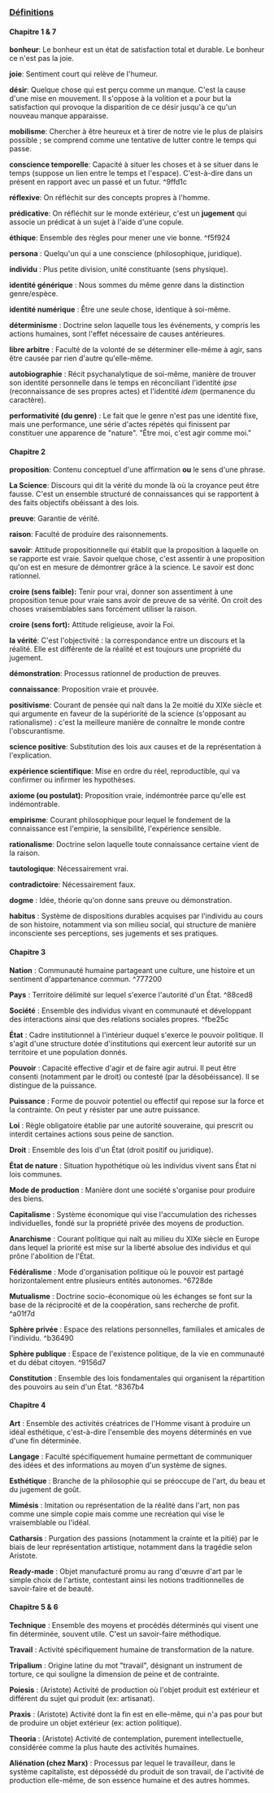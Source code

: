 ### <u>Définitions</u>

#### Chapitre 1 & 7
**bonheur**: Le bonheur est un état de satisfaction total et durable. Le bonheur ce n'est pas la joie.

**joie**: Sentiment court qui relève de l'humeur.

**désir**: Quelque chose qui est perçu comme un manque. C'est la cause d'une mise en mouvement. Il s'oppose à la volition et a pour but la satisfaction qui provoque la disparition de ce désir jusqu'à ce qu'un nouveau manque apparaisse.

**mobilisme**: Chercher à être heureux et à tirer de notre vie le plus de plaisirs possible ; se comprend comme une tentative de lutter contre le temps qui passe.

**conscience temporelle**: Capacité à situer les choses et à se situer dans le temps (suppose un lien entre le temps et l'espace). C'est-à-dire dans un présent en rapport avec un passé et un futur. ^9ffd1c

**réflexive**: On réfléchit sur des concepts propres à l'homme.

**prédicative**: On réfléchit sur le monde extérieur, c'est un **jugement** qui associe un prédicat à un sujet à l'aide d'une copule.

**éthique**: Ensemble des règles pour mener une vie bonne. ^f5f924

**persona** : Quelqu'un qui a une conscience (philosophique, juridique).

**individu** : Plus petite division, unité constituante (sens physique).

**identité générique** : Nous sommes du même genre dans la distinction genre/espèce.

**identité numérique** : Être une seule chose, identique à soi-même.

**déterminisme** : Doctrine selon laquelle tous les événements, y compris les actions humaines, sont l'effet nécessaire de causes antérieures.

**libre arbitre** : Faculté de la volonté de se déterminer elle-même à agir, sans être causée par rien d'autre qu'elle-même.

**autobiographie** : Récit psychanalytique de soi-même, manière de trouver son identité personnelle dans le temps en réconciliant l'identité *ipse* (reconnaissance de ses propres actes) et l'identité *idem* (permanence du caractère).

**performativité (du genre)** : Le fait que le genre n'est pas une identité fixe, mais une performance, une série d'actes répétés qui finissent par constituer une apparence de "nature". "Être moi, c'est agir comme moi."

#### Chapitre 2
**proposition**: Contenu conceptuel d'une affirmation **ou** le sens d'une phrase.

**La Science**: Discours qui dit la vérité du monde là où la croyance peut être fausse. C'est un ensemble structuré de connaissances qui se rapportent à des faits objectifs obéissant à des lois.

**preuve**: Garantie de vérité.

**raison**: Faculté de produire des raisonnements.

**savoir**: Attitude propositionnelle qui établit que la proposition à laquelle on se rapporte est vraie. Savoir quelque chose, c'est assentir à une proposition qu'on est en mesure de démontrer grâce à la science. Le savoir est donc rationnel.

**croire (sens faible):** Tenir pour vrai, donner son assentiment à une proposition tenue pour vraie sans avoir de preuve de sa vérité. On croit des choses vraisemblables sans forcément utiliser la raison.

**croire (sens fort):** Attitude religieuse, avoir la Foi.

**la vérité**: C'est l'objectivité : la correspondance entre un discours et la réalité. Elle est différente de la réalité et est toujours une propriété du jugement.

**démonstration**: Processus rationnel de production de preuves.

**connaissance**: Proposition vraie et prouvée.

**positivisme**: Courant de pensée qui naît dans la 2e moitié du XIXe siècle et qui argumente en faveur de la supériorité de la science (s'opposant au rationalisme) : c'est la meilleure manière de connaître le monde contre l'obscurantisme.

**science positive**: Substitution des lois aux causes et de la représentation à l'explication.

**expérience scientifique**: Mise en ordre du réel, reproductible, qui va confirmer ou infirmer les hypothèses.

**axiome (ou postulat):** Proposition vraie, indémontrée parce qu'elle est indémontrable.

**empirisme**: Courant philosophique pour lequel le fondement de la connaissance est l'empirie, la sensibilité, l'expérience sensible.

**rationalisme**: Doctrine selon laquelle toute connaissance certaine vient de la raison.

**tautologique**: Nécessairement vrai.

**contradictoire**: Nécessairement faux.

**dogme** : Idée, théorie qu'on donne sans preuve ou démonstration.

**habitus** : Système de dispositions durables acquises par l'individu au cours de son histoire, notamment via son milieu social, qui structure de manière inconsciente ses perceptions, ses jugements et ses pratiques.

#### Chapitre 3
**Nation** : Communauté humaine partageant une culture, une histoire et un sentiment d'appartenance commun. ^777200

**Pays** : Territoire délimité sur lequel s'exerce l'autorité d'un État. ^88ced8

**Société** : Ensemble des individus vivant en communauté et développant des interactions ainsi que des relations sociales propres. ^fbe25c

**État** : Cadre institutionnel à l'intérieur duquel s'exerce le pouvoir politique. Il s'agit d'une structure dotée d'institutions qui exercent leur autorité sur un territoire et une population donnés.

**Pouvoir** : Capacité effective d'agir et de faire agir autrui. Il peut être consenti (notamment par le droit) ou contesté (par la désobéissance). Il se distingue de la puissance.

**Puissance** : Forme de pouvoir potentiel ou effectif qui repose sur la force et la contrainte. On peut y résister par une autre puissance.

**Loi** : Règle obligatoire établie par une autorité souveraine, qui prescrit ou interdit certaines actions sous peine de sanction.

**Droit** : Ensemble des lois d'un État (droit positif ou juridique).

**État de nature** : Situation hypothétique où les individus vivent sans État ni lois communes.

**Mode de production** : Manière dont une société s'organise pour produire des biens.

**Capitalisme** : Système économique qui vise l'accumulation des richesses individuelles, fondé sur la propriété privée des moyens de production.

**Anarchisme** : Courant politique qui naît au milieu du XIXe siècle en Europe dans lequel la priorité est mise sur la liberté absolue des individus et qui prône l'abolition de l'État.

**Fédéralisme** : Mode d'organisation politique où le pouvoir est partagé horizontalement entre plusieurs entités autonomes. ^6728de

**Mutualisme** : Doctrine socio-économique où les échanges se font sur la base de la réciprocité et de la coopération, sans recherche de profit. ^a01f7d

**Sphère privée** : Espace des relations personnelles, familiales et amicales de l'individu. ^b36490

**Sphère publique** : Espace de l'existence politique, de la vie en communauté et du débat citoyen. ^9156d7

**Constitution** : Ensemble des lois fondamentales qui organisent la répartition des pouvoirs au sein d'un État. ^8367b4

#### Chapitre 4
**Art** : Ensemble des activités créatrices de l'Homme visant à produire un idéal esthétique, c'est-à-dire l'ensemble des moyens déterminés en vue d'une fin déterminée.

**Langage** : Faculté spécifiquement humaine permettant de communiquer des idées et des informations au moyen d'un système de signes.

**Esthétique** : Branche de la philosophie qui se préoccupe de l'art, du beau et du jugement de goût.

**Mimésis** : Imitation ou représentation de la réalité dans l'art, non pas comme une simple copie mais comme une recréation qui vise le vraisemblable ou l'idéal.

**Catharsis** : Purgation des passions (notamment la crainte et la pitié) par le biais de leur représentation artistique, notamment dans la tragédie selon Aristote.

**Ready-made** : Objet manufacturé promu au rang d'œuvre d'art par le simple choix de l'artiste, contestant ainsi les notions traditionnelles de savoir-faire et de beauté.

#### Chapitre 5 & 6
**Technique** : Ensemble des moyens et procédés déterminés qui visent une fin déterminée, souvent utile. C'est un savoir-faire méthodique.

**Travail** : Activité spécifiquement humaine de transformation de la nature.

**Tripalium** : Origine latine du mot "travail", désignant un instrument de torture, ce qui souligne la dimension de peine et de contrainte.

**Poiesis** : (Aristote) Activité de production où l'objet produit est extérieur et différent du sujet qui produit (ex: artisanat).

**Praxis** : (Aristote) Activité dont la fin est en elle-même, qui n'a pas pour but de produire un objet extérieur (ex: action politique).

**Theoria** : (Aristote) Activité de contemplation, purement intellectuelle, considérée comme la plus haute des activités humaines.

**Aliénation (chez Marx)** : Processus par lequel le travailleur, dans le système capitaliste, est dépossédé du produit de son travail, de l'activité de production elle-même, de son essence humaine et des autres hommes.